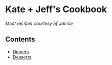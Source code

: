 # Kate + Jeff's Cookbook
*Most recipes courtesy of Janice*

## Contents
- [Dinners](./Dinners)
- [Desserts](./Desserts)